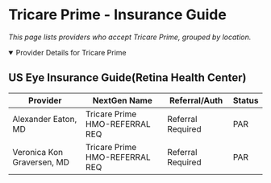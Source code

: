 # Tricare Prime - Insurance Guide

*This page lists providers who accept Tricare Prime, grouped by location.*

<details open><summary>Provider Details for Tricare Prime</summary>

## US Eye Insurance Guide(Retina Health Center)

| Provider | NextGen Name | Referral/Auth | Status |
|----------|-------------|--------------|--------|
| Alexander Eaton, MD | Tricare Prime HMO-REFERRAL REQ | Referral Required | PAR |
| Veronica Kon Graversen, MD | Tricare Prime HMO-REFERRAL REQ | Referral Required | PAR |

</details>

